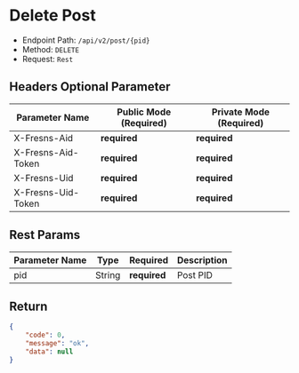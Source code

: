 # Delete Post

- Endpoint Path: `/api/v2/post/{pid}`
- Method: `DELETE`
- Request: `Rest`

## Headers Optional Parameter

| Parameter Name | Public Mode (Required) | Private Mode (Required) |
| --- | --- | --- |
| X-Fresns-Aid | **required** | **required** |
| X-Fresns-Aid-Token | **required** | **required** |
| X-Fresns-Uid | **required** | **required** |
| X-Fresns-Uid-Token | **required** | **required** |

## Rest Params

| Parameter Name | Type | Required | Description |
| --- | --- | --- | --- |
| pid | String | **required** | Post PID |

## Return

```json
{
    "code": 0,
    "message": "ok",
    "data": null
}
```
